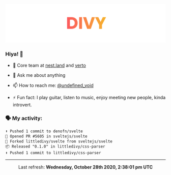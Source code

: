 
![](https://github.com/divy-work/divy-work/raw/master/assets/divy.png)

### Hiya! 👋

- 🔭 Core team at [nest.land](https://github.com/nestdotland/nest.land) and [verto](https://github.com/useverto/verto)

- 💬 Ask me about anything

- 📫 How to reach me: [@undefined_void](https://instagram.com/divy.exe)

- ⚡ Fun fact: I play guitar, listen to music, enjoy meeting new people, kinda introvert.

### 🗣 My activity:

```
⬆️ Pushed 1 commit to denofn/svelte
💪 Opened PR #5605 in sveltejs/svelte
🍴 Forked littledivy/svelte from sveltejs/svelte
📦 Released "0.1.0" in littledivy/css-parser
⬆️ Pushed 1 commit to littledivy/css-parser
```

------------
<p align="center">Last refresh: <b>Wednesday, October 28th 2020, 2:38:01 pm UTC</b></p>
